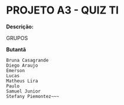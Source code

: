 # PROJETO A3 - QUIZ TI

**Descrição:**

GRUPOS

**Butantã** 

~~~GRUPO 1 TEMA: USABILIDADE HTML
Bruna Casagrande 
Diego Araujo 
Emerson 
Lucas 
Matheus Lira 
Paulo 
Samuel Junior 
Stefany Piemontez~~~
